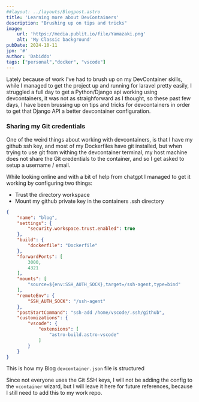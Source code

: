 ```yaml
---
##layout: ../layouts/Blogpost.astro
title: 'Learning more about DevContainers'
description: "Brushing up on tips and tricks"
image:
    url: 'https://media.publit.io/file/Yamazaki.png' 
    alt: 'My Classic background'
pubDate: 2024-10-11
jpn: '#'
author: 'Dabiddo'
tags: ["personal","docker", "vscode"]
---
```


Lately because of work I've had to brush up on my DevContainer skills, while I managed to get the project up and running for laravel pretty easily, I struggled a full day to get a Python/Django api working using devcontainers, it was not as straighforward as I thought, so these past few days, I have been brussing up on tips and tricks for devcontainers in order to get that Django API a better devcontainer configuration.

### Sharing my Git credentials
One of the weird things about working with devcontainers, is that I have my github ssh key, and most of my Dockerfiles have git installed, but when trying to use git from withing the devcontainer terminal, my host machine does not share the Git credentials to the container, and so I get asked to setup a username / email.

While looking online and with a bit of help from chatgpt I managed to get it working by configuring two things:
* Trust the directory workspace
* Mount my github private key in the containers .ssh directory

```json
{
	"name": "blog",
	"settings": {
		"security.workspace.trust.enabled": true
	},
	"build": {
		"dockerfile": "Dockerfile"
	},
	"forwardPorts": [
		3000,
		4321
	],
	"mounts": [
		"source=${env:SSH_AUTH_SOCK},target=/ssh-agent,type=bind"
	],
	"remoteEnv": {
		"SSH_AUTH_SOCK": "/ssh-agent"
	},
	"postStartCommand": "ssh-add /home/vscode/.ssh/github",
	"customizations": {
		"vscode": {
			"extensions": [
				"astro-build.astro-vscode"
			]
		}
	}
}
```

This is how my Blog `devcontainer.json` file is structured

Since not everyone uses the Git SSH keys, I will not be adding the config to the `vcontainer` wizard, but I will leave it here for future references, because I still need to add this to my work repo.